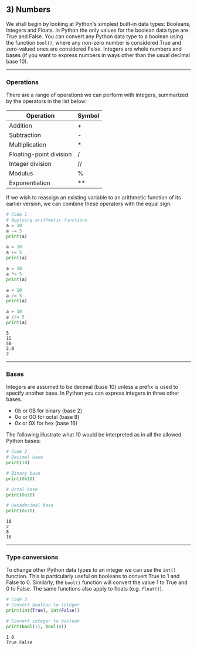 ## 3) Numbers

We shall begin by looking at Python's simplest built-in data types: Booleans, Integers and Floats. In Python the only values for the boolean data type are True and False. You can convert any Python data type to a boolean using the function `bool()`, where any non-zero number is considered True and zero-valued ones are considered False. Integers are whole numbers and bases (if you want to express numbers in ways other than the usual decimal base 10).

---

### Operations

There are a range of operations we can perform with integers, summarized by the operators in the list below:

| Operation | Symbol |
| -- | -- |
| Addition | + |
| Subtraction | - |
| Multiplication | * |
| Floating-point division | / |
| Integer division | // |
| Modulus | % |
| Exponentiation | ** |

If we wish to reassign an existing variable to an arithmetic function of its earlier version, we can combine these operators with the equal sign:

```python
# Code 1
# Applying arithmetic functions
a = 10
a -= 5
print(a)

a = 10
a += 5
print(a)

a = 10
a *= 5
print(a)

a = 10
a /= 5
print(a)

a = 10
a //= 5
print(a)
```

```output
5
15
50
2.0
2
```

---

### Bases

Integers are assumed to be decimal (base 10) unless a prefix is used to specify another base. In Python you can express integers in three other bases.

- 0b or 0B for binary (base 2)
- 0o or 0O for octal (base 8)
- 0x or 0X for hex (base 16)

The following illustrate what 10 would be interpreted as in all the allowed Python bases:

```python
# Code 2
# Decimal base
print(10)

# Binary base
print(0b10)

# Octal base
print(0o10)

# Hexadecimal base
print(0x10)
```

```output
10
2
8
16
```

---

### Type conversions

To change other Python data types to an integer we can use the `int()` function. This is particularly useful on booleans to convert True to 1 and False to 0. Similarly, the `bool()` function will convert  the value 1 to True and 0 to False. The same functions also apply to floats (e.g. `float()`).

```python
# Code 3
# Convert boolean to integer
print(int(True), int(False))

# Convert integer to boolean
print(bool(1), bool(0))
```

```output
1 0
True False
```